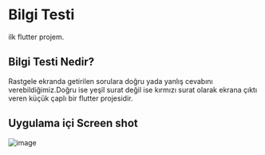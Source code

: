 # Bilgi Testi

ilk flutter projem.

## Bilgi Testi Nedir?

Rastgele ekranda getirilen sorulara doğru yada yanlış cevabını verebildiğimiz.Doğru ise yeşil surat değil ise kırmızı surat olarak ekrana çıktı veren küçük çaplı bir flutter projesidir.

## Uygulama içi Screen shot

![image](https://user-images.githubusercontent.com/48811337/118354418-a63fd600-b573-11eb-9782-d240fc12877a.png)

